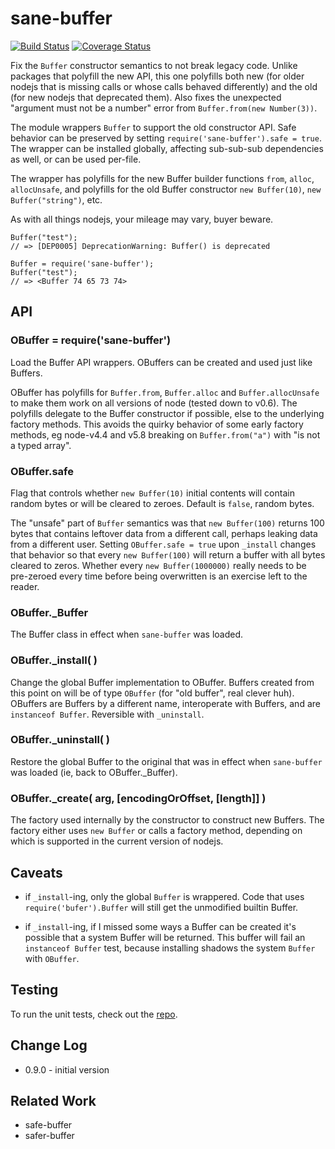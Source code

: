 sane-buffer
===========
[![Build Status](https://api.travis-ci.org/andrasq/node-sane-buffer.svg?branch=master)](https://travis-ci.org/andrasq/node-sane-buffer?branch=master)
[![Coverage Status](https://coveralls.io/repos/github/andrasq/node-sane-buffer/badge.svg?branch=master)](https://coveralls.io/github/andrasq/node-sane-buffer?branch=master)


Fix the `Buffer` constructor semantics to not break legacy code.  Unlike packages that
polyfill the new API, this one polyfills both new (for older nodejs that is missing calls or whose
calls behaved differently) and the old (for new nodejs that deprecated them).
Also fixes the unexpected "argument must not be a number" error from `Buffer.from(new Number(3))`.

The module wrappers `Buffer` to support the old constructor API.  Safe behavior can be
preserved by setting `require('sane-buffer').safe = true`.  The wrapper can be installed
globally, affecting sub-sub-sub dependencies as well, or can be used per-file.

The wrapper has polyfills for the new Buffer builder functions `from`, `alloc`, `allocUnsafe`,
and polyfills for the old Buffer constructor `new Buffer(10)`, `new Buffer("string")`, etc.

As with all things nodejs, your mileage may vary, buyer beware.

    Buffer("test");
    // => [DEP0005] DeprecationWarning: Buffer() is deprecated

    Buffer = require('sane-buffer');
    Buffer("test");
    // => <Buffer 74 65 73 74>


API
---

### OBuffer = require('sane-buffer')

Load the Buffer API wrappers.  OBuffers can be created and used just like Buffers.

OBuffer has polyfills for `Buffer.from`, `Buffer.alloc` and `Buffer.allocUnsafe` to make them
work on all versions of node (tested down to v0.6).  The polyfills delegate to the Buffer
constructor if possible, else to the underlying factory methods.  This avoids the quirky
behavior of some early factory methods, eg node-v4.4 and v5.8 breaking on `Buffer.from("a")`
with "is not a typed array".

### OBuffer.safe

Flag that controls whether `new Buffer(10)` initial contents will contain random bytes or will
be cleared to zeroes.  Default is `false`, random bytes.

The "unsafe" part of `Buffer` semantics was that `new Buffer(100)` returns 100 bytes that contains
leftover data from a different call, perhaps leaking data from a different user.  Setting
`OBuffer.safe = true` upon `_install` changes that behavior so that every `new Buffer(100)` will
return a buffer with all bytes cleared to zeros.  Whether every `new Buffer(1000000)` really
needs to be pre-zeroed every time before being overwritten is an exercise left to the reader.

### OBuffer._Buffer

The Buffer class in effect when `sane-buffer` was loaded.

### OBuffer._install( )

Change the global Buffer implementation to OBuffer.  Buffers created from this point on will
be of type `OBuffer` (for "old buffer", real clever huh).  OBuffers are Buffers by a different
name, interoperate with Buffers, and are `instanceof Buffer`.  Reversible with `_uninstall`.

### OBuffer._uninstall( )

Restore the global Buffer to the original that was in effect when `sane-buffer` was loaded
(ie, back to OBuffer._Buffer).

### OBuffer._create( arg, [encodingOrOffset, [length]] )

The factory used internally by the constructor to construct new Buffers.  The factory either
uses `new Buffer` or calls a factory method, depending on which is supported in the current
version of nodejs.


Caveats
-------

- if `_install`-ing, only the global `Buffer` is wrappered.  Code that uses
  `require('bufer').Buffer` will still get the unmodified builtin Buffer.

- if `_install`-ing, if I missed some ways a Buffer can be created it's possible that a system
  Buffer will be returned.  This buffer will fail an `instanceof Buffer` test, because
  installing shadows the system `Buffer` with `OBuffer`.


Testing
-------

To run the unit tests, check out the [repo](https://github.com/andrasq/node-sane-buffer).


Change Log
----------

- 0.9.0 - initial version


Related Work
------------

- safe-buffer
- safer-buffer
